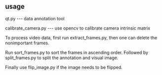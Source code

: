 ## usage

qt.py --- data annotation tool

calibrate_camera.py --- use opencv to calibrate camera intrinsic matrix 

To process video data, first run extract_frames.py, then one can delete the nonimportant frames. 

Run sort_frames.py to sort the frames in ascending order. Followed by split_frames.py to split the annotation and visual image. 

Finally use flip_image.py if the image needs to be flipped. 



